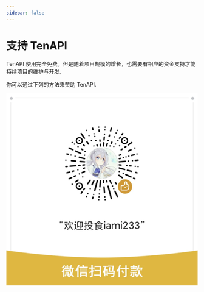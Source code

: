 ```yaml
---
sidebar: false
---
```


# 支持 TenAPI

TenAPI 使用完全免费。但是随着项目规模的增长，也需要有相应的资金支持才能持续项目的维护与开发.

你可以通过下列的方法来赞助 TenAPI.

![support](/support.png)